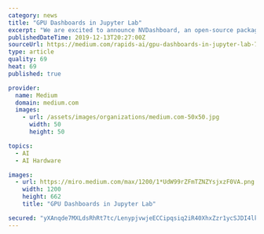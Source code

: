 ```yaml
---
category: news
title: "GPU Dashboards in Jupyter Lab"
excerpt: "We are excited to announce NVDashboard, an open-source package for the real-time visualization of NVIDIA GPU metrics in interactive Jupyter environments. NVDashboard is a great way for all GPU users to monitor system resources, but it is especially ..."
publishedDateTime: 2019-12-13T20:27:00Z
sourceUrl: https://medium.com/rapids-ai/gpu-dashboards-in-jupyter-lab-757b17aae1d5
type: article
quality: 69
heat: 69
published: true

provider:
  name: Medium
  domain: medium.com
  images:
    - url: /assets/images/organizations/medium.com-50x50.jpg
      width: 50
      height: 50

topics:
  - AI
  - AI Hardware

images:
  - url: https://miro.medium.com/max/1200/1*UdW99rZFmTZNZYsjxzF0VA.png
    width: 1200
    height: 662
    title: "GPU Dashboards in Jupyter Lab"

secured: "yXAnqde7MXLdsRhRt7tc/LenypjvwjeECCipqsiq2iR40XhxZzr1ycSJDI4lkzFAVTWBo9LGwujzQ85f0EpqO6+PA048Jb7NfqQ7o+Y71NRQIw+YwWy/sSQSGTfYhlHB9KKuA7BUAGlwmkQuWDDOGZjs5FOglcKp/OMWEsY7yIwb/12IgIIIm80Jp1iUM+q9CHRO9DqAM5tijYLQJ48zD0IVOdtUlzPwwAtOLaTAwmVoIQSxZqskNxjC2Hb4fFS0NqUap1hsKTATAiiIhDuO6Q==;0gynRWlgi36XtuqiJ9r6iA=="
---
```


